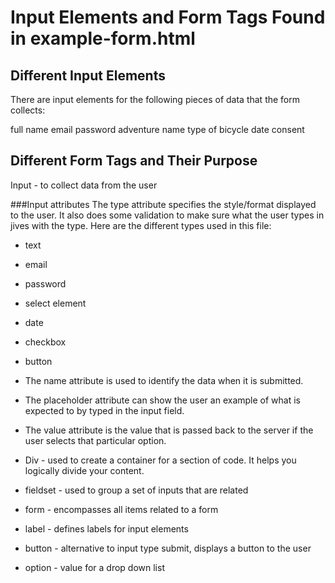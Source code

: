 # Input Elements and Form Tags Found in example-form.html

## Different Input Elements

There are input elements for the following pieces of data that the form collects:

full name
email
password
adventure name
type of bicycle
date
consent

## Different Form Tags and Their Purpose
Input - to collect data from the user

###Input attributes
The type attribute specifies the style/format displayed to the user. It also does some validation to make sure what the user types in jives with the type. Here are the different types used in this file:
- text
- email
- password
- select element
- date
- checkbox
- button

- The name attribute is used to identify the data when it is submitted.
- The placeholder attribute can show the user an example of what is expected to by typed in the input field.
- The value attribute is the value that is passed back to the server if the user selects that particular option.
- Div - used to create a container for a section of code. It helps  you logically divide your content.
- fieldset -  used to group a set of inputs that are related 
- form - encompasses all items related to a form
- label - defines labels for input elements
- button - alternative to input type submit, displays a button to the user
- option - value for a drop down list
